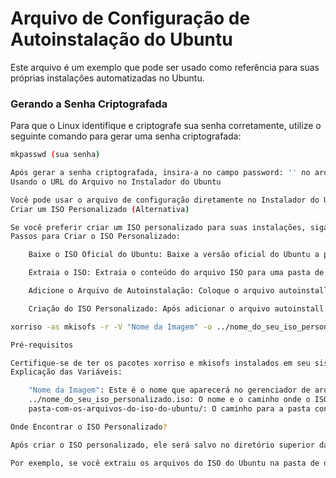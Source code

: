 # Arquivo de Configuração de Autoinstalação do Ubuntu

Este arquivo é um exemplo que pode ser usado como referência para suas próprias instalações automatizadas no Ubuntu.

### **Gerando a Senha Criptografada**
Para que o Linux identifique e criptografe sua senha corretamente, utilize o seguinte comando para gerar uma senha criptografada:

```bash
mkpasswd (sua senha)

Após gerar a senha criptografada, insira-a no campo password: '' no arquivo autoinstall.yaml.
Usando o URL do Arquivo no Instalador do Ubuntu

Você pode usar o arquivo de configuração diretamente no Instalador do Ubuntu (Subiquity), configurando o URL do arquivo em sua instalação.
Criar um ISO Personalizado (Alternativa)

Se você preferir criar um ISO personalizado para suas instalações, siga os passos abaixo:
Passos para Criar o ISO Personalizado:

    Baixe o ISO Oficial do Ubuntu: Baixe a versão oficial do Ubuntu a partir do site oficial.

    Extraia o ISO: Extraia o conteúdo do arquivo ISO para uma pasta de sua preferência.

    Adicione o Arquivo de Autoinstalação: Coloque o arquivo autoinstall.yaml na raiz da pasta extraída do Ubuntu.

    Criação do ISO Personalizado: Após adicionar o arquivo autoinstall.yaml, utilize o seguinte comando para criar o ISO personalizado:

xorriso -as mkisofs -r -V "Nome da Imagem" -o ../nome_do_seu_iso_personalizado.iso -J -l -b boot/grub/i386-pc/eltorito.img -c boot.catalog -no-emul-boot -boot-load-size 4 -boot-info-table pasta-com-os-arquivos-do-iso-do-ubuntu/

Pré-requisitos

Certifique-se de ter os pacotes xorriso e mkisofs instalados em seu sistema antes de executar o comando acima.
Explicação das Variáveis:

    "Nome da Imagem": Este é o nome que aparecerá no gerenciador de arquivos. Em resumo, é o rótulo do ISO.
    ../nome_do_seu_iso_personalizado.iso: O nome e o caminho onde o ISO personalizado será salvo.
    pasta-com-os-arquivos-do-iso-do-ubuntu/: O caminho para a pasta contendo os arquivos extraídos do ISO oficial do Ubuntu.

Onde Encontrar o ISO Personalizado?

Após criar o ISO personalizado, ele será salvo no diretório superior da sua pasta de trabalho (a menos que você altere o parâmetro ../nome_do_seu_iso_personalizado.iso).

Por exemplo, se você extraiu os arquivos do ISO do Ubuntu na pasta de downloads, o ISO personalizado será salvo em sua pasta inicial.
